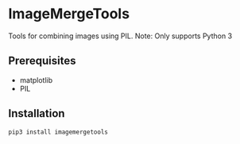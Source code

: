 # ImageMergeTools
Tools for combining images using PIL. Note: Only supports Python 3

## Prerequisites
 - matplotlib
 - PIL

## Installation
```
pip3 install imagemergetools
```
